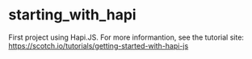 # starting_with_hapi
First project using Hapi.JS. For more informantion, see the tutorial site: https://scotch.io/tutorials/getting-started-with-hapi-js
